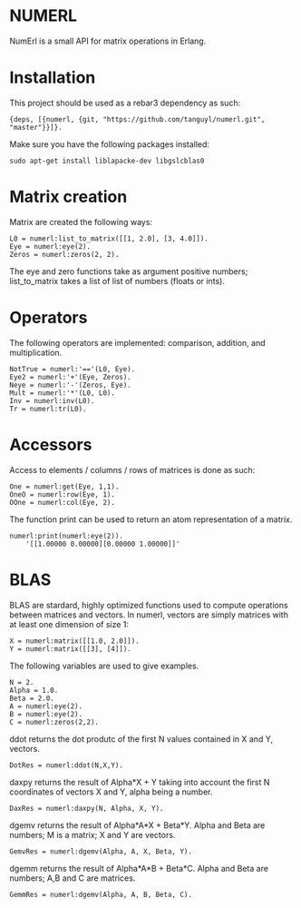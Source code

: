 # NUMERL

NumErl is a small API for matrix operations in Erlang.

# Installation

This project should be used as a rebar3 dependency as such:

    {deps, [{numerl, {git, "https://github.com/tanguyl/numerl.git", "master"}}]}.

Make sure you have the following packages installed:

    sudo apt-get install liblapacke-dev libgslcblas0 

# Matrix creation

Matrix are created the following ways:

    L0 = numerl:list_to_matrix([[1, 2.0], [3, 4.0]]).
    Eye = numerl:eye(2).
    Zeros = numerl:zeros(2, 2).

The eye and zero functions take as argument positive numbers; list\_to\_matrix takes a list of list of numbers (floats or ints).

# Operators

The following operators are implemented: comparison, addition, and multiplication.

    NotTrue = numerl:'=='(L0, Eye).
    Eye2 = numerl:'+'(Eye, Zeros).
    Neye = numerl:'-'(Zeros, Eye).
    Mult = numerl:'*'(L0, L0).
    Inv = numerl:inv(L0).
    Tr = numerl:tr(L0).

# Accessors

Access to elements / columns / rows of matrices is done as such:

    One = numerl:get(Eye, 1,1).
    OneO = numerl:row(Eye, 1).
    OOne = numerl:col(Eye, 2).
    
        
The function print can be used to return an atom representation of a matrix.
    
    numerl:print(numerl:eye(2)).
        '[[1.00000 0.00000][0.00000 1.00000]]'

# BLAS

BLAS are stardard, highly optimized functions used to compute operations between matrices and vectors. In numerl, vectors are simply matrices with at least one dimension of size 1:

    X = numerl:matrix([[1.0, 2.0]]).
    Y = numerl:matrix([[3], [4]]).
    
The following variables are used to give examples.

    N = 2.
    Alpha = 1.0.
    Beta = 2.0.
    A = numerl:eye(2).
    B = numerl:eye(2).
    C = numerl:zeros(2,2).


ddot returns the dot produtc of the first N values contained in X and Y, vectors.

    DotRes = numerl:ddot(N,X,Y).

daxpy returns the result of Alpha\*X + Y taking into account the first N coordinates of vectors X and Y, alpha being a number.

    DaxRes = numerl:daxpy(N, Alpha, X, Y).

dgemv returns the result of Alpha\*A\*X + Beta\*Y. Alpha and Beta are numbers; M is a matrix; X and Y are vectors.

    GemvRes = numerl:dgemv(Alpha, A, X, Beta, Y).

dgemm returns the result of Alpha\*A\*B + Beta\*C. Alpha and Beta are numbers; A,B and C are matrices.

    GemmRes = numerl:dgemv(Alpha, A, B, Beta, C).
